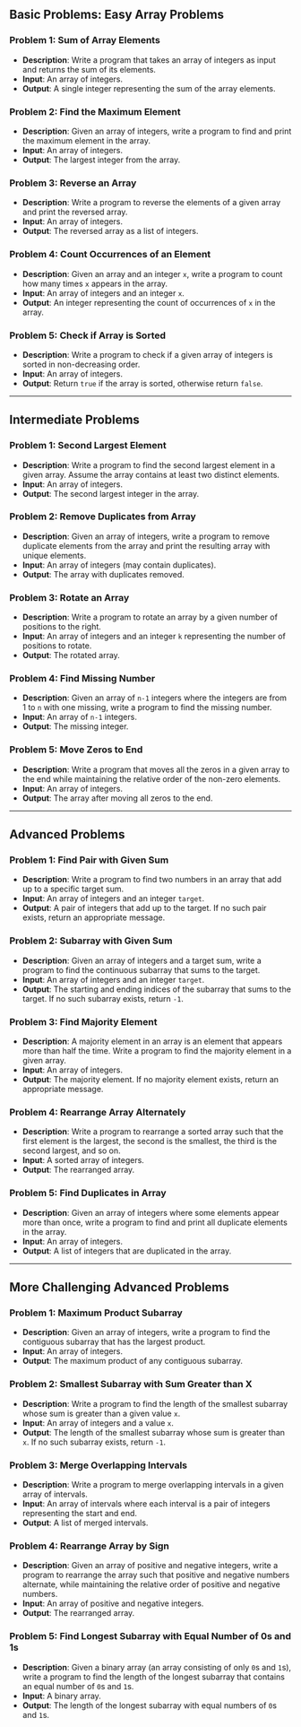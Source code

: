 ## **Basic Problems: Easy Array Problems**

### Problem 1: **Sum of Array Elements**
- **Description**: Write a program that takes an array of integers as input and returns the sum of its elements.
- **Input**: An array of integers.
- **Output**: A single integer representing the sum of the array elements.
  
### Problem 2: **Find the Maximum Element**
- **Description**: Given an array of integers, write a program to find and print the maximum element in the array.
- **Input**: An array of integers.
- **Output**: The largest integer from the array.

### Problem 3: **Reverse an Array**
- **Description**: Write a program to reverse the elements of a given array and print the reversed array.
- **Input**: An array of integers.
- **Output**: The reversed array as a list of integers.

### Problem 4: **Count Occurrences of an Element**
- **Description**: Given an array and an integer `x`, write a program to count how many times `x` appears in the array.
- **Input**: An array of integers and an integer `x`.
- **Output**: An integer representing the count of occurrences of `x` in the array.

### Problem 5: **Check if Array is Sorted**
- **Description**: Write a program to check if a given array of integers is sorted in non-decreasing order.
- **Input**: An array of integers.
- **Output**: Return `true` if the array is sorted, otherwise return `false`.

---

## **Intermediate Problems**

### Problem 1: **Second Largest Element**
- **Description**: Write a program to find the second largest element in a given array. Assume the array contains at least two distinct elements.
- **Input**: An array of integers.
- **Output**: The second largest integer in the array.

### Problem 2: **Remove Duplicates from Array**
- **Description**: Given an array of integers, write a program to remove duplicate elements from the array and print the resulting array with unique elements.
- **Input**: An array of integers (may contain duplicates).
- **Output**: The array with duplicates removed.

### Problem 3: **Rotate an Array**
- **Description**: Write a program to rotate an array by a given number of positions to the right.
- **Input**: An array of integers and an integer `k` representing the number of positions to rotate.
- **Output**: The rotated array.

### Problem 4: **Find Missing Number**
- **Description**: Given an array of `n-1` integers where the integers are from 1 to `n` with one missing, write a program to find the missing number.
- **Input**: An array of `n-1` integers.
- **Output**: The missing integer.

### Problem 5: **Move Zeros to End**
- **Description**: Write a program that moves all the zeros in a given array to the end while maintaining the relative order of the non-zero elements.
- **Input**: An array of integers.
- **Output**: The array after moving all zeros to the end.

---

## **Advanced Problems**

### Problem 1: **Find Pair with Given Sum**
- **Description**: Write a program to find two numbers in an array that add up to a specific target sum.
- **Input**: An array of integers and an integer `target`.
- **Output**: A pair of integers that add up to the target. If no such pair exists, return an appropriate message.

### Problem 2: **Subarray with Given Sum**
- **Description**: Given an array of integers and a target sum, write a program to find the continuous subarray that sums to the target.
- **Input**: An array of integers and an integer `target`.
- **Output**: The starting and ending indices of the subarray that sums to the target. If no such subarray exists, return `-1`.

### Problem 3: **Find Majority Element**
- **Description**: A majority element in an array is an element that appears more than half the time. Write a program to find the majority element in a given array.
- **Input**: An array of integers.
- **Output**: The majority element. If no majority element exists, return an appropriate message.

### Problem 4: **Rearrange Array Alternately**
- **Description**: Write a program to rearrange a sorted array such that the first element is the largest, the second is the smallest, the third is the second largest, and so on.
- **Input**: A sorted array of integers.
- **Output**: The rearranged array.

### Problem 5: **Find Duplicates in Array**
- **Description**: Given an array of integers where some elements appear more than once, write a program to find and print all duplicate elements in the array.
- **Input**: An array of integers.
- **Output**: A list of integers that are duplicated in the array.

---

## **More Challenging Advanced Problems**

### Problem 1: **Maximum Product Subarray**
- **Description**: Given an array of integers, write a program to find the contiguous subarray that has the largest product.
- **Input**: An array of integers.
- **Output**: The maximum product of any contiguous subarray.

### Problem 2: **Smallest Subarray with Sum Greater than X**
- **Description**: Write a program to find the length of the smallest subarray whose sum is greater than a given value `x`.
- **Input**: An array of integers and a value `x`.
- **Output**: The length of the smallest subarray whose sum is greater than `x`. If no such subarray exists, return `-1`.

### Problem 3: **Merge Overlapping Intervals**
- **Description**: Write a program to merge overlapping intervals in a given array of intervals.
- **Input**: An array of intervals where each interval is a pair of integers representing the start and end.
- **Output**: A list of merged intervals.

### Problem 4: **Rearrange Array by Sign**
- **Description**: Given an array of positive and negative integers, write a program to rearrange the array such that positive and negative numbers alternate, while maintaining the relative order of positive and negative numbers.
- **Input**: An array of positive and negative integers.
- **Output**: The rearranged array.

### Problem 5: **Find Longest Subarray with Equal Number of 0s and 1s**
- **Description**: Given a binary array (an array consisting of only `0`s and `1`s), write a program to find the length of the longest subarray that contains an equal number of `0`s and `1`s.
- **Input**: A binary array.
- **Output**: The length of the longest subarray with equal numbers of `0`s and `1`s.
